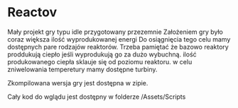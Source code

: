 # Reactov
Mały projekt gry typu idle przygotowany przezemnie
Założeniem gry było coraz większa ilość wyprodukowanej energi
Do osiągnięcia tego celu mamy dostępnych pare rodzajów reaktorów.
Trzeba pamiętać że bazowo reaktory proddukują ciepło jeśli wyprodukują go za dużo wybuchną.
ilość produkowanego ciepła sklauje się od poziomu reaktoru.
w celu zniwelowania temperetury mamy dostępne turbiny.


Zkompilowana wersja gry jest dostępna w zipie.

Cały kod do wglądu jest dostępny w folderze /Assets/Scripts

